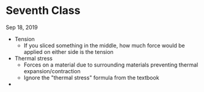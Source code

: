 # Seventh Class
Sep 18, 2019
* Tension
  * If you sliced something in the middle, how much force would be applied on either side is the tension
* Thermal stress
  * Forces on a material due to surrounding materials preventing thermal expansion/contraction
  * Ignore the "thermal stress" formula from the textbook
* 